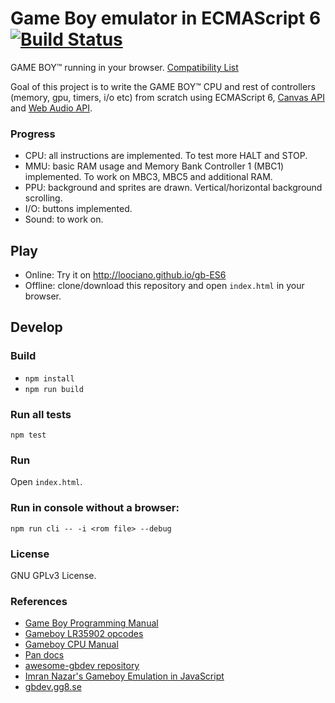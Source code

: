 # Game Boy emulator in ECMAScript 6 [![Build Status](https://travis-ci.org/loociano/gb-ES6.svg?branch=master)](https://travis-ci.org/loociano/gb-ES6)

GAME BOY&trade; running in your browser. [Compatibility List](https://docs.google.com/spreadsheets/d/1CgXEuxLsH0WPpqzlgMZeTv59cBfNzp4G4MW6Z1QpTD0)

Goal of this project is to write the GAME BOY&trade; CPU and rest of controllers (memory, gpu, timers, i/o etc) from scratch using ECMAScript 6, [Canvas API](https://developer.mozilla.org/en-US/docs/Web/API/Canvas_API) and [Web Audio API](https://developer.mozilla.org/en-US/docs/Web/API/Web_Audio_API).

### Progress

* CPU: all instructions are implemented. To test more HALT and STOP.
* MMU: basic RAM usage and Memory Bank Controller 1 (MBC1) implemented. To work on MBC3, MBC5 and additional RAM.
* PPU: background and sprites are drawn. Vertical/horizontal background scrolling.
* I/O: buttons implemented.
* Sound: to work on.

## Play 

* Online: Try it on http://loociano.github.io/gb-ES6
* Offline: clone/download this repository and open `index.html` in your browser.

## Develop

### Build

* ``npm install``
* ``npm run build``

### Run all tests

``npm test``

### Run 

Open `index.html`.

### Run in console without a browser:

`npm run cli -- -i <rom file> --debug`

### License

GNU GPLv3 License.

### References

* [Game Boy Programming Manual](http://www.romhacking.net/documents/544/)
* [Gameboy LR35902 opcodes](http://www.pastraiser.com/cpu/gameboy/gameboy_opcodes.html)
* [Gameboy CPU Manual](http://marc.rawer.de/Gameboy/Docs/GBCPUman.pdf)
* [Pan docs](http://bgb.bircd.org/pandocs.htm)
* [awesome-gbdev repository](https://github.com/avivace/awesome-gbdev)
* [Imran Nazar's Gameboy Emulation in JavaScript](http://imrannazar.com/GameBoy-Emulation-in-JavaScript)
* [gbdev.gg8.se](http://gbdev.gg8.se/)
